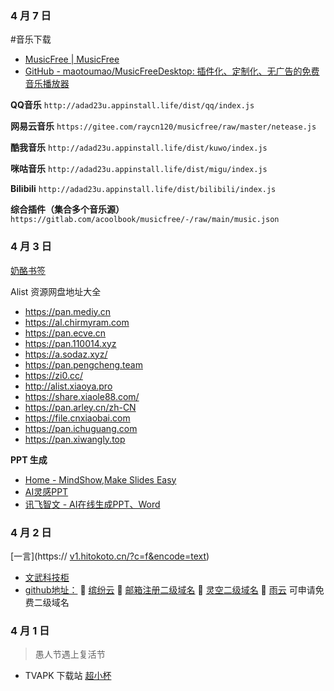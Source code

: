 ### 4 月 7 日
#音乐下载
- [MusicFree | MusicFree](https://musicfree.upup.fun/)
- [GitHub - maotoumao/MusicFreeDesktop: 插件化、定制化、无广告的免费音乐播放器](https://github.com/maotoumao/MusicFreeDesktop)

**QQ音乐**
`http://adad23u.appinstall.life/dist/qq/index.js`

**网易云音乐**
`https://gitee.com/raycn120/musicfree/raw/master/netease.js`

**酷我音乐**
`http://adad23u.appinstall.life/dist/kuwo/index.js`

**咪咕音乐**
`http://adad23u.appinstall.life/dist/migu/index.js`

**Bilibili**
`http://adad23u.appinstall.life/dist/bilibili/index.js`

**综合插件（集合多个音乐源）**
`https://gitlab.com/acoolbook/musicfree/-/raw/main/music.json`


### 4 月 3 日
[奶酪书签](https://cqmzgg.lanzn.com/isdri1tr7efe)

Alist 资源网盘地址大全

- https://pan.mediy.cn
- https://al.chirmyram.com
- https://pan.ecve.cn
- https://pan.110014.xyz
- https://a.sodaz.xyz/
- https://pan.pengcheng.team
- https://zi0.cc/
- http://alist.xiaoya.pro
- https://share.xiaole88.com/
- https://pan.arley.cn/zh-CN
- https://file.cnxiaobai.com
- https://pan.ichuguang.com
- https://pan.xiwangly.top


**PPT 生成**
- [Home - MindShow,Make Slides Easy](https://www.mindshow.fun/#/home)
- [AI灵感PPT](https://www.lgppt.cn/)
- [讯飞智文 - AI在线生成PPT、Word](https://zhiwen.xfyun.cn/)

### 4 月 2 日
[一言](https:// [v1.hitokoto.cn/?c=f&encode=text](https://v1.hitokoto.cn/?c=f&encode=text))
- [文武科技柜](https://www.wangdu.site/)
- [github地址：](https://github.com/dongyubin)
🥇 [缤纷云](https://www.bitiful.com/)
🥇 [邮箱注册二级域名](https://desec.io/)
🥇 [灵空二级域名](https://www.lkdns.top/)
🥇 [雨云](https://www.rainyun.com/home) 可申请免费二级域名
### 4 月 1 日

> 愚人节遇上复活节

- TVAPK 下载站 [超小杯](https://www.rjcxb.com/category/apk/tvapk)

